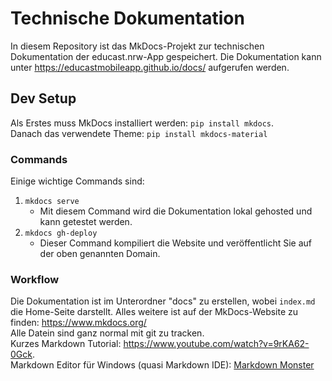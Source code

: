 # Technische Dokumentation

In diesem Repository ist das MkDocs-Projekt zur technischen Dokumentation der educast.nrw-App gespeichert. Die Dokumentation kann unter https://educastmobileapp.github.io/docs/ aufgerufen werden.

## Dev Setup
Als Erstes muss MkDocs installiert werden:
`pip install mkdocs`.  
Danach das verwendete Theme: `pip install mkdocs-material`

### Commands
Einige wichtige Commands sind:

1. `mkdocs serve` 
    - Mit diesem Command wird die Dokumentation lokal gehosted und kann getestet werden.
2. `mkdocs gh-deploy` 
    - Dieser Command kompiliert die Website und veröffentlicht Sie auf der oben genannten Domain.

### Workflow
Die Dokumentation ist im Unterordner "docs" zu erstellen, wobei `index.md` die Home-Seite darstellt.
Alles weitere ist auf der MkDocs-Website zu finden: https://www.mkdocs.org/  
Alle Datein sind ganz normal mit git zu tracken.  
Kurzes Markdown Tutorial: https://www.youtube.com/watch?v=9rKA62-0Gck.  
Markdown Editor für Windows (quasi Markdown IDE): [Markdown Monster](https://markdownmonster.west-wind.com/download)